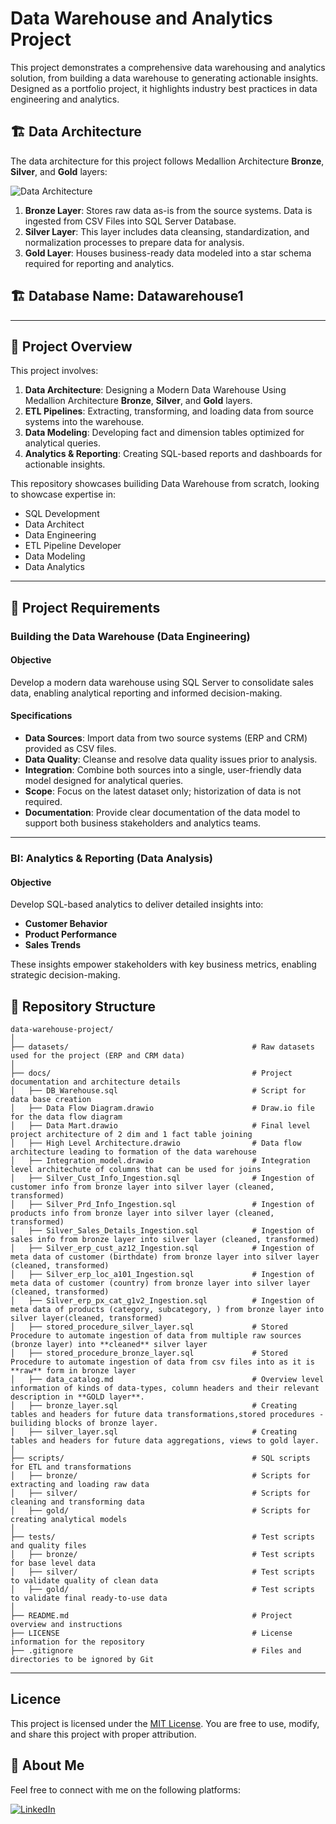 # Data Warehouse and Analytics Project

This project demonstrates a comprehensive data warehousing and analytics solution, from building a data warehouse to generating actionable insights. Designed as a portfolio project, it highlights industry best practices in data engineering and analytics.


## 🏗️ Data Architecture

The data architecture for this project follows Medallion Architecture **Bronze**, **Silver**, and **Gold** layers:


![Data Architecture](https://github.com/AniW-codes/sql-data-warehouse-project----SQL-Server/blob/main/High-Level-Architecture.png)


1. **Bronze Layer**: Stores raw data as-is from the source systems. Data is ingested from CSV Files into SQL Server Database.
2. **Silver Layer**: This layer includes data cleansing, standardization, and normalization processes to prepare data for analysis.
3. **Gold Layer**: Houses business-ready data modeled into a star schema required for reporting and analytics.



## 🏗️ Database Name: Datawarehouse1

---
## 📖 Project Overview

This project involves:

1. **Data Architecture**: Designing a Modern Data Warehouse Using Medallion Architecture **Bronze**, **Silver**, and **Gold** layers.
2. **ETL Pipelines**: Extracting, transforming, and loading data from source systems into the warehouse.
3. **Data Modeling**: Developing fact and dimension tables optimized for analytical queries.
4. **Analytics & Reporting**: Creating SQL-based reports and dashboards for actionable insights.

This repository showcases builiding Data Warehouse from scratch, looking to showcase expertise in:
- SQL Development
- Data Architect
- Data Engineering  
- ETL Pipeline Developer  
- Data Modeling  
- Data Analytics  

---

## 🚀 Project Requirements

### Building the Data Warehouse (Data Engineering)

#### Objective
Develop a modern data warehouse using SQL Server to consolidate sales data, enabling analytical reporting and informed decision-making.

#### Specifications
- **Data Sources**: Import data from two source systems (ERP and CRM) provided as CSV files.
- **Data Quality**: Cleanse and resolve data quality issues prior to analysis.
- **Integration**: Combine both sources into a single, user-friendly data model designed for analytical queries.
- **Scope**: Focus on the latest dataset only; historization of data is not required.
- **Documentation**: Provide clear documentation of the data model to support both business stakeholders and analytics teams.

---

### BI: Analytics & Reporting (Data Analysis)

#### Objective
Develop SQL-based analytics to deliver detailed insights into:
- **Customer Behavior**
- **Product Performance**
- **Sales Trends**

These insights empower stakeholders with key business metrics, enabling strategic decision-making.  

## 📂 Repository Structure
```
data-warehouse-project/
│
├── datasets/                                         # Raw datasets used for the project (ERP and CRM data)
│
├── docs/                                             # Project documentation and architecture details
│   ├── DB_Warehouse.sql                              # Script for data base creation
│   ├── Data Flow Diagram.drawio                      # Draw.io file for the data flow diagram
│   ├── Data Mart.drawio                              # Final level project architecture of 2 dim and 1 fact table joining
│   ├── High Level Architecture.drawio                # Data flow architecture leading to formation of the data warehouse
│   ├── Integration_model.drawio                      # Integration level architechute of columns that can be used for joins
│   ├── Silver_Cust_Info_Ingestion.sql                # Ingestion of customer info from bronze layer into silver layer (cleaned, transformed)
│   ├── Silver_Prd_Info_Ingestion.sql                 # Ingestion of products info from bronze layer into silver layer (cleaned, transformed)
│   ├── Silver_Sales_Details_Ingestion.sql            # Ingestion of sales info from bronze layer into silver layer (cleaned, transformed)
│   ├── Silver_erp_cust_az12_Ingestion.sql            # Ingestion of meta data of customer (birthdate) from bronze layer into silver layer (cleaned, transformed)
│   ├── Silver_erp_loc_a101_Ingestion.sql             # Ingestion of meta data of customer (country) from bronze layer into silver layer (cleaned, transformed)
│   ├── Silver_erp_px_cat_g1v2_Ingestion.sql          # Ingestion of meta data of products (category, subcategory, ) from bronze layer into silver layer(cleaned, transformed)
│   ├── stored_procedure_silver_layer.sql             # Stored Procedure to automate ingestion of data from multiple raw sources (bronze layer) into **cleaned** silver layer
│   ├── stored_procedure_bronze_layer.sql             # Stored Procedure to automate ingestion of data from csv files into as it is **raw** form in bronze layer 
│   ├── data_catalog.md                               # Overview level information of kinds of data-types, column headers and their relevant description in **GOLD layer**.
│   ├── bronze_layer.sql                              # Creating tables and headers for future data transformations,stored procedures - builiding blocks of bronze layer.
│   ├── silver_layer.sql                              # Creating tables and headers for future data aggregations, views to gold layer.
│
├── scripts/                                          # SQL scripts for ETL and transformations
│   ├── bronze/                                       # Scripts for extracting and loading raw data
│   ├── silver/                                       # Scripts for cleaning and transforming data
│   ├── gold/                                         # Scripts for creating analytical models
│
├── tests/                                            # Test scripts and quality files
│   ├── bronze/                                       # Test scripts for base level data
│   ├── silver/                                       # Test scripts to validate quality of clean data
│   ├── gold/                                         # Test scripts to validate final ready-to-use data
│
├── README.md                                         # Project overview and instructions
├── LICENSE                                           # License information for the repository
├── .gitignore                                        # Files and directories to be ignored by Git
```
---


## Licence

This project is licensed under the [MIT License](LICENSE). You are free to use, modify, and share this project with proper attribution.

## 🌟 About Me
Feel free to connect with me on the following platforms:

[![LinkedIn](https://img.shields.io/badge/LinkedIn-0077B5?style=for-the-badge&logo=linkedin&logoColor=white)](https://www.linkedin.com/in/aniruddhawarang/)
